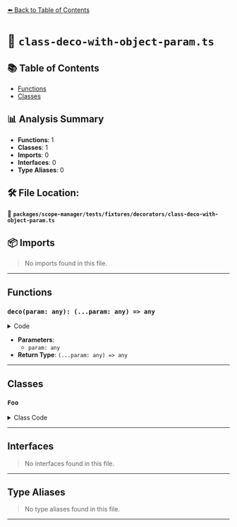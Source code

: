[⬅️ Back to Table of Contents](../../../../../index.md)

# 📄 `class-deco-with-object-param.ts`

## 📚 Table of Contents

- [Functions](#functions)
- [Classes](#classes)

## 📊 Analysis Summary

- **Functions**: 1
- **Classes**: 1
- **Imports**: 0
- **Interfaces**: 0
- **Type Aliases**: 0

## 🛠️ File Location:
📂 **`packages/scope-manager/tests/fixtures/decorators/class-deco-with-object-param.ts`**

## 📦 Imports

> No imports found in this file.


---

## Functions

### `deco(param: any): (...param: any) => any`

<details><summary>Code</summary>

```ts
declare function deco(...param: any): (...param: any) => any;
```
</details>

- **Parameters**:
  - `param: any`
- **Return Type**: `(...param: any) => any`

---

## Classes

### `Foo`

<details><summary>Class Code</summary>

```ts
@deco({
  components: {
    val: true,
  },
})
class Foo {}
```
</details>


---

## Interfaces

> No interfaces found in this file.


---

## Type Aliases

> No type aliases found in this file.


---